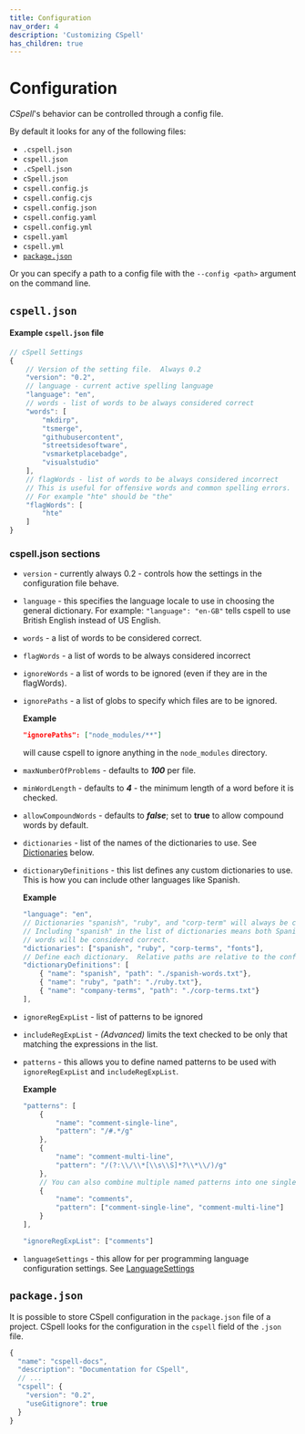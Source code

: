 ```yaml
---
title: Configuration
nav_order: 4
description: 'Customizing CSpell'
has_children: true
---
```


# Configuration

_CSpell_'s behavior can be controlled through a config file.

By default it looks for any of the following files:

- `.cspell.json`
- `cspell.json`
- `.cSpell.json`
- `cSpell.json`
- `cspell.config.js`
- `cspell.config.cjs`
- `cspell.config.json`
- `cspell.config.yaml`
- `cspell.config.yml`
- `cspell.yaml`
- `cspell.yml`
- [`package.json`](#packagejson)

Or you can specify a path to a config file with the `--config <path>` argument on the command line.

## `cspell.json`

#### Example `cspell.json` file

<!--- cspell:ignore hte -->

```javascript
// cSpell Settings
{
    // Version of the setting file.  Always 0.2
    "version": "0.2",
    // language - current active spelling language
    "language": "en",
    // words - list of words to be always considered correct
    "words": [
        "mkdirp",
        "tsmerge",
        "githubusercontent",
        "streetsidesoftware",
        "vsmarketplacebadge",
        "visualstudio"
    ],
    // flagWords - list of words to be always considered incorrect
    // This is useful for offensive words and common spelling errors.
    // For example "hte" should be "the"
    "flagWords": [
        "hte"
    ]
}
```

### cspell.json sections

- `version` - currently always 0.2 - controls how the settings in the configuration file behave.
- `language` - this specifies the language locale to use in choosing the general dictionary.
  For example: `"language": "en-GB"` tells cspell to use British English instead of US English.
- `words` - a list of words to be considered correct.
- `flagWords` - a list of words to be always considered incorrect
- `ignoreWords` - a list of words to be ignored (even if they are in the flagWords).
- `ignorePaths` - a list of globs to specify which files are to be ignored.

  **Example**

  ```json
  "ignorePaths": ["node_modules/**"]
  ```

  will cause cspell to ignore anything in the `node_modules` directory.

- `maxNumberOfProblems` - defaults to **_100_** per file.
- `minWordLength` - defaults to **_4_** - the minimum length of a word before it is checked.
- `allowCompoundWords` - defaults to **_false_**; set to **true** to allow compound words by default.
- `dictionaries` - list of the names of the dictionaries to use. See [Dictionaries](#Dictionaries) below.
- `dictionaryDefinitions` - this list defines any custom dictionaries to use. This is how you can include other languages like Spanish.

  **Example**

  ```javascript
  "language": "en",
  // Dictionaries "spanish", "ruby", and "corp-term" will always be checked.
  // Including "spanish" in the list of dictionaries means both Spanish and English
  // words will be considered correct.
  "dictionaries": ["spanish", "ruby", "corp-terms", "fonts"],
  // Define each dictionary.  Relative paths are relative to the config file.
  "dictionaryDefinitions": [
      { "name": "spanish", "path": "./spanish-words.txt"},
      { "name": "ruby", "path": "./ruby.txt"},
      { "name": "company-terms", "path": "./corp-terms.txt"}
  ],
  ```

- `ignoreRegExpList` - list of patterns to be ignored
- `includeRegExpList` - _(Advanced)_ limits the text checked to be only that matching the expressions in the list.
- `patterns` - this allows you to define named patterns to be used with
  `ignoreRegExpList` and `includeRegExpList`.

  **Example**

  ```javascript
  "patterns": [
      {
          "name": "comment-single-line",
          "pattern": "/#.*/g"
      },
      {
          "name": "comment-multi-line",
          "pattern": "/(?:\\/\\*[\\s\\S]*?\\*\\/)/g"
      },
      // You can also combine multiple named patterns into one single named pattern
      {
          "name": "comments",
          "pattern": ["comment-single-line", "comment-multi-line"]
      }
  ],

  "ignoreRegExpList": ["comments"]
  ```

- `languageSettings` - this allow for per programming language configuration settings. See [LanguageSettings](./language-settings.md#LanguageSettings)

## `package.json`

It is possible to store CSpell configuration in the `package.json` file of a project. CSpell looks
for the configuration in the `cspell` field of the `.json` file.

```js
{
  "name": "cspell-docs",
  "description": "Documentation for CSpell",
  // ...
  "cspell": {
    "version": "0.2",
    "useGitignore": true
  }
}
```

<!---
cspell:ignore packagejson
--->
